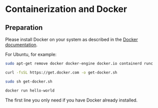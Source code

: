 Containerization and Docker
===========================

## Preparation

Please install Docker on your system as described in the [Docker documentation](https://docs.docker.com/engine/install/ubuntu/).

For Ubuntu, for example:

```bash
sudo apt-get remove docker docker-engine docker.io containerd runc

curl -fsSL https://get.docker.com -o get-docker.sh

sudo sh get-docker.sh

docker run hello-world
```

The first line you only need if you have Docker already installed.
